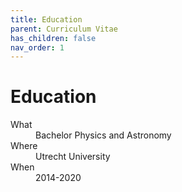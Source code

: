```yaml
---
title: Education
parent: Curriculum Vitae
has_children: false
nav_order: 1
---
```


# Education

<dl>
  <dt>What</dt>
  <dd>Bachelor Physics and Astronomy</dd>
  <dt>Where</dt>
  <dd>Utrecht University</dd>
  <dt>When</dt>
  <dd>2014-2020</dd>
</dl>
